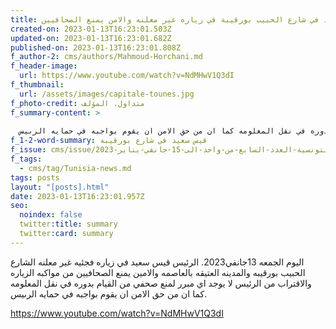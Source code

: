 ```yaml
---
title: قيس سعيد في شارع الحبيب بورقيبة في زياره غير معلنه والامن يمنع الصحافيين
created-on: 2023-01-13T16:23:01.503Z
updated-on: 2023-01-13T16:23:01.682Z
published-on: 2023-01-13T16:23:01.808Z
f_author-2: cms/authors/Mahmoud-Horchani.md
f_header-image:
  url: https://www.youtube.com/watch?v=NdMHwV1Q3dI
f_thumbnail:
  url: /assets/images/capitale-tounes.jpg
f_photo-credit: متداول. المؤلف
f_summary-content: >
  
  اليوم الجمعه 13جانفي2023. الرئيس قيس سعيد في زياره فجئيه غير معلنه الشارع الحبيب بورقيبه  والمدينه العتيقه بالعاصمه والامين يمنع الصحافيين من  مواكبه  الزياره  والاقتراب من الرئيس  لا يوجد اي مبرر لمنع صحفي من القيام بدوره في نقل المعلومه كما ان من حق الامن ان يقوم بواجبه في حمايه الرىيس. 
f_1-2-word-summary: قيس سعيد في شارع بورقيبة
f_issue: cms/issue/الثقافيه-التونسية-العدد-السابع-من-واحد-الى-15-جانفي-يناير-2023.md
f_tags:
  - cms/tag/Tunisia-news.md
tags: posts
layout: "[posts].html"
date: 2023-01-13T16:23:01.957Z
seo:
  noindex: false
  twitter:title: summary
  twitter:card: summary
---
```

اليوم الجمعه 13جانفي2023. الرئيس قيس سعيد في زياره فجئيه غير معلنه الشارع الحبيب بورقيبه  والمدينه العتيقه بالعاصمه والامين يمنع الصحافيين من  مواكبه  الزياره  والاقتراب من الرئيس  لا يوجد اي مبرر لمنع صحفي من القيام بدوره في نقل المعلومه كما ان من حق الامن ان يقوم بواجبه في حمايه الرىيس. 

https://www.youtube.com/watch?v=NdMHwV1Q3dI